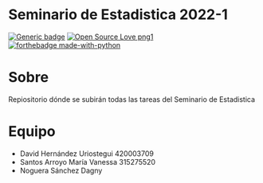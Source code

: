 # Seminario de Estadistica 2022-1
[![Generic badge](https://img.shields.io/badge/version-3.09.10-<COLOR>.svg)](https://shields.io/)
[![Open Source Love png1](https://badges.frapsoft.com/os/v1/open-source.png?v=103)](https://github.com/ellerbrock/open-source-badges/)
[![forthebadge made-with-python](https://forthebadge.com/images/badges/made-with-python.svg)](https://www.python.org/)  	

# Sobre
Repiositorio dónde se subirán todas las tareas del Seminario de Estadistica


# Equipo
- David Hernández Uriostegui 420003709
- Santos Arroyo María Vanessa 315275520 
- Noguera Sánchez Dagny

